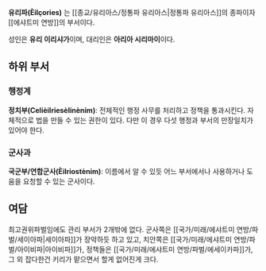 **유리파(Èilçories)** 는 [[종교/유리아스/정통파 유리아스|정통파 유리아스]]의 종파이자 [[에샤트미 연방]]의 부서이다.

성인은 **유리 이리샤가**이며, 대리인은 **아리아 시리마이**이다.

## 하위 부서

### 행정계

**정치부(Celièilriesèlinènim)**: 전체적인 행정 사무를 처리하고 정책을 통과시킨다. 자체적으로 법을 만들 수 있는 권한이 있다. 다만 이 경우 다섯 행정과 부서의 만장일치가 있어야 한다.

### 군사과

**국군부/연합군사(Èilriostènim)**: 이름에서 알 수 있듯 어느 부서에서나 사용하거나 도움을 요청할 수 있는 군사이다.

## 여담

최고권위파벌임에도 관리 부서가 2개밖에 없다.
군사쪽은 [[국가/미래/에샤트미 연방/파벌/세이아파|세이아파]]가 장악하듯 하고 있고, 치안쪽은 [[국가/미래/에샤트미 연방/파벌/아이비파|아이비파]]가, 정책들은 [[국가/미래/에샤트미 연방/파벌/에세이카파]]가, 그 외 잡다한건 키리가 맡으면서 할게 없어진게 크다. 